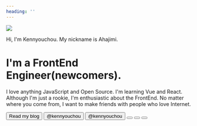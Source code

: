 ```yaml
---
heading: ''
---
```


<WiggleAnimation class="ml-auto w-40 h-40 sm:w-45 sm:h-45 mt-3 sm:mt-6 -mb-5 sm:-mb-12 mr-2">
	<img
		src="/profile-square.png"
		class="rounded-md shadow-sm shadow-gray-900/70"
	>
</WiggleAnimation>

<span class="text-xl font-medium">Hi, I'm Kennyouchou. My nickname is Ahajimi.</span>
<h1>I'm a FrontEnd Engineer(newcomers).</h1>

I love anything JavaScript and Open Source. I'm learning Vue and React.
Although I'm just a rookie, I'm enthusiastic about the FrontEnd.
 No matter where you come from, I want to make friends with people who love Internet.


<div class="m-t-8 sm:m-t-14 flex flex-wrap gap-2 sm:gap-4">

<Button href="https://juejin.cn/user/840442520275678" title="Link to my blog posts" class="w-full sm:w-auto">
	Read my blog
	<icon-mdi-head-heart class="m-l-1" />
</Button>

<Button href="https://github.com/kennyouchou" type="secondary" title="Link to my GitHub profile" class="flex-1 sm:flex-none">
	<icon-mdi-github class="m-r-1" /> @kennyouchou
</Button>

<Button href="https://twitter.com/kennyouchou" type="secondary" title="Link to my Twitter profile" class="flex-1 sm:flex-none">
	<icon-mdi-twitter class="m-r-1" /> @kennyouchou
</Button>

<Button href="https://open.spotify.com/user/31ihvdmml3xcodnf2flsvsxh3uvm" type="secondary" title="Link to my Twitter profile" class="flex-1 sm:flex-none">
 <i class = "iconfont icon-spotify"></i>
</Button>

<Button href="https://www.instagram.com/kennyouchou/" type="secondary" title="Link to my Instagram profile" class="flex-1 sm:flex-none">
	<icon-mdi-instagram />
</Button>

<Button href="https://discord.com/channels/1043148765214810122/1043148765672001726/" type="secondary" title="Link to my Instagram profile" class="flex-1 sm:flex-none">
  <i class = "iconfont icon-discord"></i>
</Button>
</div>
